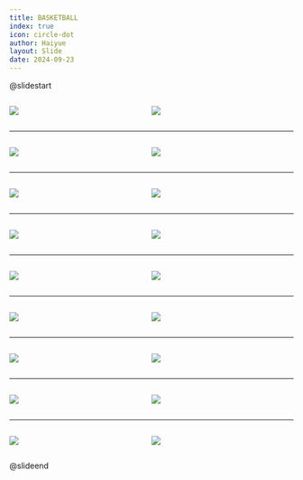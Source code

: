 ```yaml
---
title: BASKETBALL
index: true
icon: circle-dot
author: Haiyue
layout: Slide
date: 2024-09-23
---
```

 
@slidestart

<div style="display:flex">
<div style="flex:1">

![](https://raw.githubusercontent.com/yclord/reading/refs/heads/master/english/Level-Y/BASKETBALL/001.webp)
</div>
<div style="flex:1">

![](https://raw.githubusercontent.com/yclord/reading/refs/heads/master/english/Level-Y/BASKETBALL/002.webp)
</div>
</div>

---

<div style="display:flex">
<div style="flex:1">

![](https://raw.githubusercontent.com/yclord/reading/refs/heads/master/english/Level-Y/BASKETBALL/003.webp)
</div>
<div style="flex:1">

![](https://raw.githubusercontent.com/yclord/reading/refs/heads/master/english/Level-Y/BASKETBALL/004.webp)
</div>
</div>

---

<div style="display:flex">
<div style="flex:1">

![](https://raw.githubusercontent.com/yclord/reading/refs/heads/master/english/Level-Y/BASKETBALL/005.webp)
</div>
<div style="flex:1">

![](https://raw.githubusercontent.com/yclord/reading/refs/heads/master/english/Level-Y/BASKETBALL/006.webp)
</div>
</div>

---

<div style="display:flex">
<div style="flex:1">

![](https://raw.githubusercontent.com/yclord/reading/refs/heads/master/english/Level-Y/BASKETBALL/007.webp)
</div>
<div style="flex:1">

![](https://raw.githubusercontent.com/yclord/reading/refs/heads/master/english/Level-Y/BASKETBALL/008.webp)
</div>
</div>

---

<div style="display:flex">
<div style="flex:1">

![](https://raw.githubusercontent.com/yclord/reading/refs/heads/master/english/Level-Y/BASKETBALL/009.webp)
</div>
<div style="flex:1">

![](https://raw.githubusercontent.com/yclord/reading/refs/heads/master/english/Level-Y/BASKETBALL/010.webp)
</div>
</div>

---

<div style="display:flex">
<div style="flex:1">

![](https://raw.githubusercontent.com/yclord/reading/refs/heads/master/english/Level-Y/BASKETBALL/011.webp)
</div>
<div style="flex:1">

![](https://raw.githubusercontent.com/yclord/reading/refs/heads/master/english/Level-Y/BASKETBALL/012.webp)
</div>
</div>

---

<div style="display:flex">
<div style="flex:1">

![](https://raw.githubusercontent.com/yclord/reading/refs/heads/master/english/Level-Y/BASKETBALL/013.webp)
</div>
<div style="flex:1">

![](https://raw.githubusercontent.com/yclord/reading/refs/heads/master/english/Level-Y/BASKETBALL/014.webp)
</div>
</div>

---

<div style="display:flex">
<div style="flex:1">

![](https://raw.githubusercontent.com/yclord/reading/refs/heads/master/english/Level-Y/BASKETBALL/015.webp)
</div>
<div style="flex:1">

![](https://raw.githubusercontent.com/yclord/reading/refs/heads/master/english/Level-Y/BASKETBALL/016.webp)
</div>
</div>

---

<div style="display:flex">
<div style="flex:1">

![](https://raw.githubusercontent.com/yclord/reading/refs/heads/master/english/Level-Y/BASKETBALL/017.webp)
</div>
<div style="flex:1">

![](https://raw.githubusercontent.com/yclord/reading/refs/heads/master/english/Level-Y/BASKETBALL/018.webp)
</div>
</div>

@slideend
